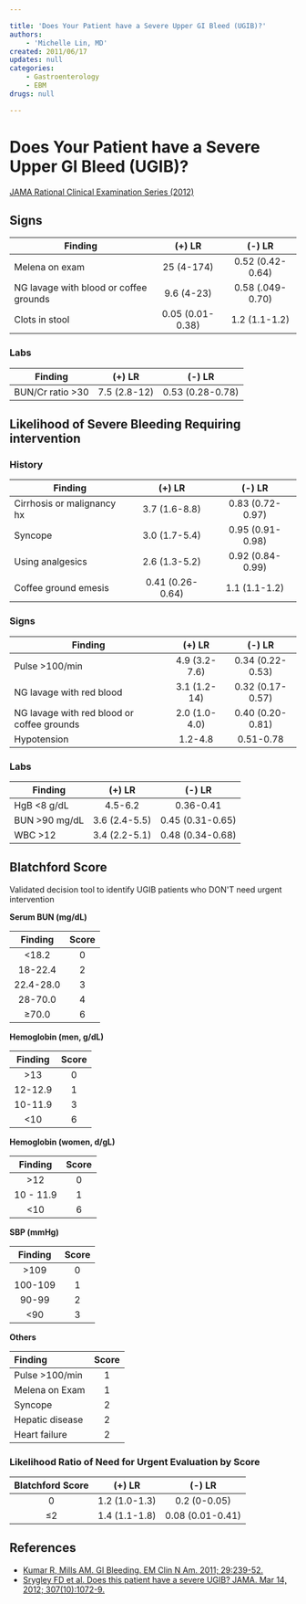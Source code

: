 ```yaml
---

title: 'Does Your Patient have a Severe Upper GI Bleed (UGIB)?'
authors:
    - 'Michelle Lin, MD'
created: 2011/06/17
updates: null
categories:
    - Gastroenterology
    - EBM
drugs: null

---
```




# Does Your Patient have a Severe Upper GI Bleed (UGIB)?

[JAMA Rational Clinical Examination Series (2012)](http://www.ncbi.nlm.nih.gov/pubmed/?term=22416103)

## Signs

| **Finding** | **(+) LR** | **(-) LR** |
|---------|:-----:|:-----:|
| Melena on exam              | 25 (4-174)  | 0.52 (0.42-0.64)  |
| NG lavage with blood or coffee grounds |  9.6 (4-23)  | 0.58 (.049-0.70)  |
| Clots in stool  | 0.05 (0.01-0.38)  | 1.2 (1.1-1.2) |

### Labs

| **Finding** | **(+) LR** | **(-) LR** |
|---------|:-----:|:-----:|
| BUN/Cr ratio &gt;30 | 7.5 (2.8-12)  | 0.53 (0.28-0.78) |

## Likelihood of Severe Bleeding Requiring intervention

### History

| **Finding** | **(+) LR** | **(-) LR** |
|---------|:-----:|:-----:|
| Cirrhosis or malignancy hx  | 3.7 (1.6-8.8) | 0.83 (0.72-0.97) |
| Syncope   | 3.0 (1.7-5.4) | 0.95 (0.91-0.98)  |
| Using analgesics  | 2.6 (1.3-5.2) | 0.92 (0.84-0.99)  |
| Coffee ground emesis  | 0.41 (0.26-0.64)  | 1.1 (1.1-1.2) |

### Signs

| **Finding** | **(+) LR** | **(-) LR** |
|---------|:-----:|:-----:|
| Pulse &gt;100/min | 4.9 (3.2-7.6) | 0.34 (0.22-0.53)  |
| NG lavage with red blood  | 3.1 (1.2-14)  | 0.32 (0.17-0.57)  |
| NG lavage with red blood or coffee grounds  | 2.0 (1.0-4.0) | 0.40 (0.20-0.81)  |
| Hypotension | 1.2-4.8 | 0.51-0.78 |

### Labs

| **Finding** | **(+) LR** | **(-) LR** |
|---------|:-----:|:-----:|
| HgB &lt;8 g/dL  | 4.5-6.2   | 0.36-0.41 |
| BUN &gt;90 mg/dL  | 3.6 (2.4-5.5) | 0.45 (0.31-0.65) |
| WBC &gt;12  | 3.4 (2.2-5.1) | 0.48 (0.34-0.68)  |


## Blatchford Score

Validated decision tool to identify UGIB patients who DON'T need urgent intervention

**Serum BUN (mg/dL)**

| **Finding**     | **Score** |
|:-------------:|:-----:|
| &lt;18.2      | 0     |
| 18-22.4   | 2     |
| 22.4-28.0 | 3     |
| 28-70.0   | 4     |
| &ge;70.0   | 6     |

**Hemoglobin (men, g/dL)**

| **Finding**     | **Score** |
|:-------------:|:-----:|
| &gt;13        | 0     |
| 12-12.9   | 1     |
| 10-11.9   | 3     |
| &lt;10        | 6     |

**Hemoglobin (women, d/gL)**

| **Finding**     | **Score** |
|:-------------:|:-----:|
| &gt;12        | 0     |
| 10 - 11.9   | 1     |
| &lt;10        | 6     |

**SBP (mmHg)**

| **Finding**     | **Score** |
|:-------------:|:-----:|
| &gt;109       | 0     |
| 100-109     | 1     |
| 90-99       | 2     |
| &lt;90        | 3     |

**Others**

| **Finding**     | **Score** |
|:-------------|:-----:|
| Pulse &gt;100/min | 1 |
| Melena on Exam  | 1 |
| Syncope         | 2 |
| Hepatic disease | 2 |
| Heart failure   | 2 |

### Likelihood Ratio of Need for Urgent Evaluation by Score

| **Blatchford Score** | **(+) LR** | **(-) LR** |
|:---------:|:-----:|:-----:|
| 0       | 1.2 (1.0-1.3) | 0.2 (0-0.05)  |
| &le;2  | 1.4 (1.1-1.8) | 0.08 (0.01-0.41)  |

## References

-   [Kumar R, Mills AM. GI Bleeding. EM Clin N Am. 2011; 29:239-52.](http://www.ncbi.nlm.nih.gov/pubmed/?term=21515178)
-   [Srygley FD et al. Does this patient have a severe UGIB? JAMA. Mar 14, 2012; 307(10):1072-9.](http://www.ncbi.nlm.nih.gov/pubmed/?term=22416103)
